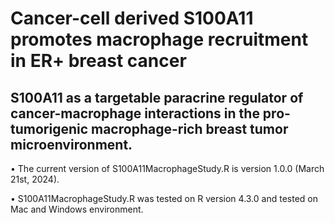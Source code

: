 # Cancer-cell derived S100A11 promotes macrophage recruitment in ER+ breast cancer

## S100A11 as a targetable paracrine regulator of cancer-macrophage interactions in the pro-tumorigenic macrophage-rich breast tumor microenvironment. 

•	The current version of S100A11MacrophageStudy.R is version 1.0.0 (March 21st, 2024). 

•	S100A11MacrophageStudy.R was tested on R version 4.3.0 and tested on Mac and Windows environment. 
